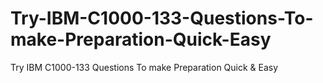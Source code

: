 # Try-IBM-C1000-133-Questions-To-make-Preparation-Quick-Easy
Try IBM C1000-133 Questions To make Preparation Quick &amp; Easy
